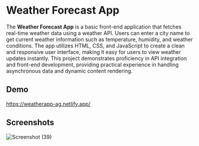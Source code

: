 
# Weather Forecast App

The **Weather Forecast App** is a basic front-end application that fetches real-time weather data using a weather API. Users can enter a city name to get current weather information such as temperature, humidity, and weather conditions. The app utilizes HTML, CSS, and JavaScript to create a clean and responsive user interface, making it easy for users to view weather updates instantly. This project demonstrates proficiency in API integration and front-end development, providing practical experience in handling asynchronous data and dynamic content rendering.


## Demo

https://weatherapp-ag.netlify.app/


## Screenshots

![Screenshot (39)](https://github.com/user-attachments/assets/569ef102-dcb3-48c0-be26-5cb95c0c04a5)



